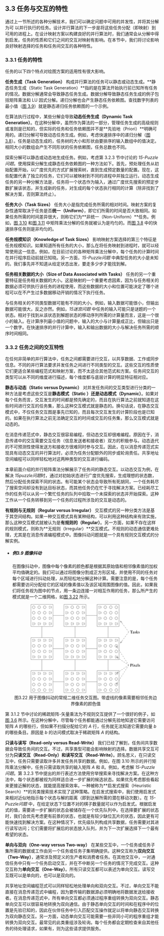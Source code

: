## 3.3 任务与交互的特性

通过上一节所述的各种分解技术，我们可以确定问题中可用的并发性，并将其分解为可 以并行执行的任务。设计并行算法的下一步是将这些任务分配（即映射）到可用的进程上。在设计映射方案以构建良好的并行算法时，我们通常会从分解中得到启发。任务的性质和它们之间的交互对映射有影响。在本节中，我们将讨论影响良好映射选择的任务和任务间交互的各种特性。

### 3.3.1 任务的特性

任务的以下四个特点对绘图方案的适用性有很大影响。

**任务生成（Task Generation）** 构成并行算法的任务可以静态或动态生成。**静态任务生成（Static Task Generation）**指的是在算法开始执行前已知所有任务的情况。数据分解通常会导致静态任务生成。数据分解导致静态任务生成的例子包括矩阵乘法和 LU 因式分解。递归分解也会产生静态任务依赖图。查找数字列表的最小值（[图 3.9](#fig3.9)）就是静态递归任务依赖图的一个示例。

在算法执行过程中，某些分解会导致**动态任务生成（Dynamic Task Generation）**。在这种分解中，虽然作为算法的一部分，管理任务生成的高级规则或准则是已知的，但实际的任务和任务依赖图并不是**先验地（Priori）**明确可用的。递归分解可导致动态任务生成。例如，考虑快速排序中的递归分解（[图 3.8](#fig3.8)）。任务是动态生成的，任务树的大小和形状由要排序的输入数组中的值决定。相同大小的数组会产生不同形状的任务依赖图，任务总数也不同。

探索分解可以静态或动态地生成任务。例如，考虑第 3.2.3 节中讨论的 *15-Puzzle问题*。使用探索分解生成静态任务依赖图的一种方法如下。首先，预处理任务从初始配置开始，以广度优先的方式扩展搜索树，直到生成预定数量的配置。现在，这些配置代表了独立的任务，它们可以被映射到不同的进程中并独立运行。动态生成任务的另一种分解方法是，任务将一个状态作为输入，通过广度优先搜索的预定步数扩展该状态，并生成新的任务，对生成的每个状态执行相同的计算（除非找到了解决方案，否则算法终止）。

**任务大小（Task Sizes）** 任务大小是指完成任务所需的相对时间。映射方案的复杂性通常取决于任务是否**统一（Uniform）**，即它们所需的时间是否大致相同。如果任务所需的时间差异很大，则称它们为**非统一（Non-Uniform）**任务。例如，[图 3.10](#fig3.10) 和[图 3.11](#fig3.11) 中矩阵乘法分解的任务就被认为是均匀的。而[图 3.8](#fig3.8) 中的快速排序任务则是非均匀的。

**任务规模知识（Knowledge of Task Sizes）** 影响映射方案选择的第三个特征是任务规模知识。如果知道所有任务的大小，那么在将任务映射到进程时，就可以经常使用这一信息。例如，在目前讨论的各种矩阵乘法分解中，每个任务的计算时间在并行程序启动前就已知晓。另一方面，*15-Puzzle问题* 中典型任务的大小是未知的。我们事先并不知道从给定状态出发，要走多少步才能找到解。

**任务相关数据的大小（Size of Data Associated with Tasks）** 任务的另一个重要特征是任务相关数据的大小。这是映射的一个重要考虑因素，因为与任务相关的数据必须可供执行该任务的进程使用，而这些数据的大小和位置可能决定了哪个进程可以在不产生过多数据移动开销的情况下执行任务。

与任务相关的不同类型数据可能有不同的大小。例如，输入数据可能很小，但输出数据可能很大，反之亦然。例如，*15迷宫问题* 中任务的输入可能只是谜题的一个状态。相对于找到从该状态到解题状态的移动序列所需的计算量而言，这是一个很小的输入。在计算序列最小值的问题中，输入的大小与计算量成正比，但输出只是一个数字。在快速排序的并行计算中，输入和输出数据的大小与解决任务所需的顺序时间相同。

### 3.3.2 任务之间的交互特性

在任何非简单的并行算法中，任务之间都需要进行交互，以共享数据、工作或同步信息。不同的并行算法要求并发任务之间进行不同类型的交互。这些交互的性质使它们更适合某些编程范式和映射方案，而不太适合其他范式和方案。任务间交互的类型可以从不同的维度进行描述，每个维度都与底层计算的明显特征相对应。

**静态与动态（Static versus Dynamic）** 对并发任务间的交互类型进行分类的一种方法是考虑这些交互是**静态模式（Static ）**还是**动态模式（Dynamic）**。如果对每个任务而言，交互发生的时间都是预先确定的，而且在执行算法之前就知道在这些时间进行交互的任务集，那么这种交互模式就是静态的。换句话说，在静态交互模式中，不仅任务交互图是事先已知的，而且每次交互发生的计算阶段也是已知的。如果在执行算法之前无法确定交互的时间或交互的任务集，那么交互模式就是动态的。

在消息传递范式中，静态交互很容易编程，但动态交互却很难编程。原因在于，消息传递中的交互需要交互任务（信息发送者和接收者）双方的积极参与。动态迭代的不可预测性使得发送方和接收方很难同时参与交互。因此，在以消息传递范式实现具有动态交互的并行算法时，必须为任务分配额外的同步或轮询责任。共享地址空间编程可以同样轻松地对这两种类型的交互进行编码。

本章前面介绍的并行矩阵乘法分解展示了任务间的静态交互。以动态交互为例，在解决 *15puzzle问题*时，通过对初始状态进行广度优先搜索，生成理想的状态数，然后分配任务探索不同的状态。有可能某个状态会导致所有死胡同，一个任务耗尽了搜索空间却没有到达目标状态，而其他任务仍在忙于寻找解决方案。已经耗尽工作的任务可以从另一个繁忙任务的队列中拾取一个未探索的状态并开始探索。这种工作从一个任务转移到另一个任务的过程所涉及的交互是动态的。

**有规则与无规则（Regular versus Irregular）** 交互模式的另一种分类方法是基于其空间结构。如果一种交互模式具有某种结构，可以利用这种结构来有效实施，那么这种交互模式就被认为是**有规则的（Regular）**。另一方面，如果不存在这样的规则模式，则称为**无规则（Irregular）**交互模式。不规则的动态通信更难处理，尤其是在消息传递编程模式中。图像抖动问题就是一个具有规则交互模式的分解实例。

- ##### **例3.9 图像抖动**

  在图像抖动中，图像中每个像素的颜色都是根据其原始值和相邻像素值的加权平均值确定的。我们可以通过将图像分割成正方形区域，并使用不同的任务对每个区域进行抖动处理，从而轻松地分解这种计算。需要注意的是，每个任务都需要访问分配给它的区域的像素值以及该区域周围图像的值。因此，如果我们将任务视为图中的节点，用一条边连接一对相互作用的任务，那么所产生的模式就是一个二维网格，如[图 3.22](#fig3.22) 所示。

  <div align="center" name="fig3.22" id="fig3.22">
      <img src="./images/image-20240603220119905.png"/>
      <div>
          图3.22 用于图像抖动的常规二维任务交互图。带虚线的像素需要相邻任务边界像素的颜色值
      </div>
  </div>

第 3.1.2 节中讨论的稀疏矩阵-矢量乘法为不规则交互提供了一个很好的例子，如[图 3.6](#fig3.6) 所示。在这种分解中，尽管每个任务都能通过分解先验地知道它需要访问矩阵 $A$ 的哪些行，但如果不扫描分配给它的 $A$ 行，任务就无法知道它需要向量 $b$ 的哪些条目。原因是 $b$ 的访问模式取决于稀疏矩阵 $A$ 的结构。

**只读与读写（Read-only versus Read-Write）** 我们已经了解到，任务间共享数据会导致任务间的交互。不过，共享类型可能会影响映射的选择。数据共享交互可分为**只读交互（Read-Only）**和**读写交互（Read-Write）**。顾名思义，在只读交互中，任务只需要读取许多并发任务共享的数据。例如，在图 3.10 所示的并行矩阵乘法分解中，任务只需读取共享的输入矩阵 $A$ 和 $B$。例如，考虑解 *15-Puzzle问题*。第 3.2.3 节中提出的并行表述方法使用穷举搜索来寻找解决方案。在这种方法中，每个状态都被视为同样适合进一步扩展的候选状态。如果优先考虑那些看起来更接近解的状态，就能提高搜索效率。一种被称为**启发式搜索（Heuristic Search）**的另类搜索技术实现了这种策略。在启发式搜索中，我们使用启发式来相对近似地指示每个状态与解的距离（即到达解所需的潜在移动次数）。在 *15-Puzzle问题* 中，在给定状态下位置不对的棋子数量就可以作为启发式。根据启发式的值，需要进一步扩展的状态会被储存在一个优先队列中。在选择要扩展的状态时，我们会优先考虑更有前景的状态，也就是有较少缺位瓦片的状态，因此更有可能快速找到解决方案。在这种情况下，优先级队列构成共享数据，任务需要对其进行读写访问；它们需要将扩展后的状态放入队列，并为下一次扩展选择下一个最有希望的状态。

**单向与双向（One-way versus Two-way）** 在某些交互中，一个任务或任务子集所需的数据或工作由另一个任务或任务子集明确提供。这种交互称为**双向交互（Two-Way）**，通常涉及预定义的生产者和消费者任务。在其他交互中，一对通信任务中只有一个任务启动交互，并在不中断另一个任务的情况下完成交互。这种交互称为**单向交互（One-Way）**。所有只读交互都可以表述为单向交互。读写交互既可以是单向的，也可以是双向的。

共享地址空间编程范式可以同样轻松地处理单向和双向交互。不过，单向交互不能直接在消息传递范式中编程，因为要传输的数据源必须明确地将数据发送给接收者。在消息传递范式中，所有单向交互都必须通过程序重组转换为双向交互。静态单向交互可以很容易地转换为双向通信。由于静态单向交互的时间和在程序中的位置是先验已知的，因此在伙伴任务中引入匹配交互操作就足以将单向静态交互转换为双向静态交互。另一方面，动态单向交互可能需要一些非同小可的程序重组才能转换为双向交互。最常见的此类重组涉及轮询。每个任务都会定期检查来自其他任务的待处理请求，如果有，则为这些请求提供服务。